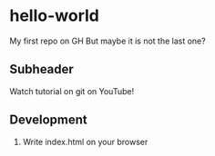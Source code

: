 # hello-world
My first repo on GH
But maybe it is not the last one?

## Subheader

Watch tutorial on git on YouTube!


## Development

1. Write index.html on your browser
